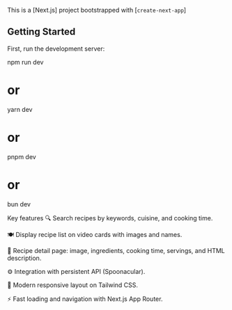 This is a [Next.js] project bootstrapped with [`create-next-app`]

## Getting Started

First, run the development server:

npm run dev

# or

yarn dev

# or

pnpm dev

# or

bun dev

Key features
🔍 Search recipes by keywords, cuisine, and cooking time.

🍽️ Display recipe list on video cards with images and names.

📄 Recipe detail page: image, ingredients, cooking time, servings, and HTML description.

⚙️ Integration with persistent API (Spoonacular).

🎨 Modern responsive layout on Tailwind CSS.

⚡ Fast loading and navigation with Next.js App Router.
